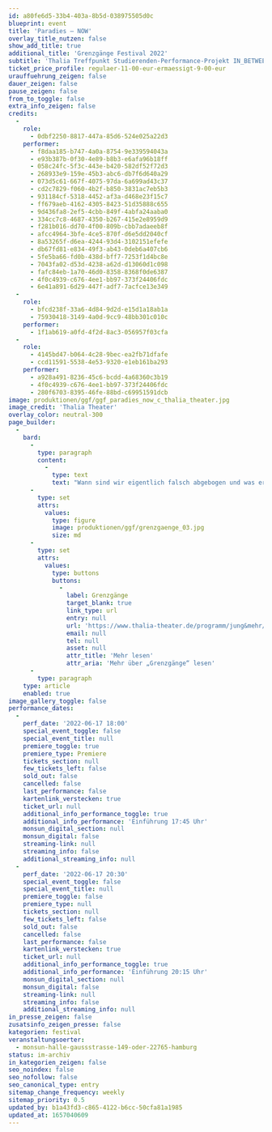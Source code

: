```yaml
---
id: a80fe6d5-33b4-403a-8b5d-038975505d0c
blueprint: event
title: 'Paradies – NOW'
overlay_title_nutzen: false
show_add_title: true
additional_title: 'Grenzgänge Festival 2022'
subtitle: 'Thalia Treffpunkt Studierenden-Performance-Projekt IN_BETWEEN'
ticket_price_profile: regulaer-11-00-eur-ermaessigt-9-00-eur
urauffuehrung_zeigen: false
dauer_zeigen: false
pause_zeigen: false
from_to_toggle: false
extra_info_zeigen: false
credits:
  -
    role:
      - 0dbf2250-8817-447a-85d6-524e025a22d3
    performer:
      - f8daa185-b747-4a0a-8754-9e339594043a
      - e93b387b-0f30-4e89-b8b3-e6afa96b18ff
      - 058c24fc-5f3c-443e-b420-582df52f72d3
      - 268933e9-159e-45b3-abc6-db7f6d640a29
      - 073d5c61-667f-4075-97da-6a699ad43c37
      - cd2c7829-f060-4b2f-b850-3831ac7eb5b3
      - 931184cf-5318-4452-af3a-d468e23f15c7
      - ff679aeb-4162-4305-8423-51d35888c655
      - 9d436fa8-2ef5-4cbb-849f-4abfa24aaba0
      - 334cc7c8-4687-4350-b267-415e2e8959d9
      - f281b016-dd70-4f00-809b-cbb7adaeeb8f
      - afcc4964-3bfe-4ce5-870f-d6e5dd2040cf
      - 8a53265f-d6ea-4244-93d4-3102151efefe
      - db67fd81-e834-49f3-ab43-0deb6a407cb6
      - 5fe5ba66-fd0b-438d-bff7-7253f1d4bc8e
      - 7043fa02-d53d-4238-a62d-d13060d1c098
      - fafc84eb-1a70-46d0-8358-8368f0de6387
      - 4f0c4939-c676-4ee1-bb97-373f24406fdc
      - 6e41a891-6d29-447f-adf7-7acfce13e349
  -
    role:
      - bfcd238f-33a6-4d84-9d2d-e15d1a18ab1a
      - 75930418-3149-4a0d-9cc9-48bb301c010c
    performer:
      - 1f1ab619-a0fd-4f2d-8ac3-056957f03cfa
  -
    role:
      - 4145bd47-b064-4c28-9bec-ea2fb71dfafe
      - ccd11591-5538-4e53-9320-e1eb161ba293
    performer:
      - a928a491-8236-45c6-bcdd-4a68360c3b19
      - 4f0c4939-c676-4ee1-bb97-373f24406fdc
      - 280f6703-8395-46fe-88bd-c69951591dcb
image: produktionen/ggf/ggf_paradies_now_c_thalia_theater.jpg
image_credit: 'Thalia Theater'
overlay_color: neutral-300
page_builder:
  -
    bard:
      -
        type: paragraph
        content:
          -
            type: text
            text: "Wann sind wir eigentlich falsch abgebogen und was erzählen uns all die Bilder, mit denen wir tagtäglich überhäuft werden? In „Paradies – NOW“ stellen sich 20 Hamburger Studierende in Tanz-, Text- und Musik-Scores diesen und anderen Fragen der Gegenwart. In Anlehnung an Thomas Köcks Stück „Paradies“,\_finden sie eigene künstlerische Antworten in einer stetig wachsenden Weltirritation."
      -
        type: set
        attrs:
          values:
            type: figure
            image: produktionen/ggf/grenzgaenge_03.jpg
            size: md
      -
        type: set
        attrs:
          values:
            type: buttons
            buttons:
              -
                label: Grenzgänge
                target_blank: true
                link_type: url
                entry: null
                url: 'https://www.thalia-theater.de/programm/jung&mehr/festivals/grenzgaenge/grenzgaenge-2022/'
                email: null
                tel: null
                asset: null
                attr_title: 'Mehr lesen'
                attr_aria: 'Mehr über „Grenzgänge“ lesen'
      -
        type: paragraph
    type: article
    enabled: true
image_gallery_toggle: false
performance_dates:
  -
    perf_date: '2022-06-17 18:00'
    special_event_toggle: false
    special_event_title: null
    premiere_toggle: true
    premiere_type: Premiere
    tickets_section: null
    few_tickets_left: false
    sold_out: false
    cancelled: false
    last_performance: false
    kartenlink_verstecken: true
    ticket_url: null
    additional_info_performance_toggle: true
    additional_info_performance: 'Einführung 17:45 Uhr'
    monsun_digital_section: null
    monsun_digital: false
    streaming-link: null
    streaming_info: false
    additional_streaming_info: null
  -
    perf_date: '2022-06-17 20:30'
    special_event_toggle: false
    special_event_title: null
    premiere_toggle: false
    premiere_type: null
    tickets_section: null
    few_tickets_left: false
    sold_out: false
    cancelled: false
    last_performance: false
    kartenlink_verstecken: true
    ticket_url: null
    additional_info_performance_toggle: true
    additional_info_performance: 'Einführung 20:15 Uhr'
    monsun_digital_section: null
    monsun_digital: false
    streaming-link: null
    streaming_info: false
    additional_streaming_info: null
in_presse_zeigen: false
zusatsinfo_zeigen_presse: false
kategorien: festival
veranstaltungsoerter:
  - monsun-halle-gaussstrasse-149-oder-22765-hamburg
status: im-archiv
in_kategorien_zeigen: false
seo_noindex: false
seo_nofollow: false
seo_canonical_type: entry
sitemap_change_frequency: weekly
sitemap_priority: 0.5
updated_by: b1a43fd3-c865-4122-b6cc-50cfa81a1985
updated_at: 1657040609
---
```

